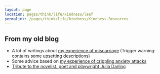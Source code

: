 ```yaml
---
layout: page
location: pages/think/life/kindness/leaf
permalink: /pages/think/life/kindness/Kindness-Resources
---
```


## From my old blog

- A lot of writings about [my experience of miscarriage](https://s3-eu-west-1.amazonaws.com/clare-test-001/BoobPencil/miscarriage-index.html) (Trigger warning: contains some upsetting descriptions)
- Some advice based on [my experience of crippling anxiety attacks](https://s3-eu-west-1.amazonaws.com/clare-test-001/BoobPencil/how-to-stop-anxiety-attacks.html)
- [Tribute to the novelist, poet and playwright Julia Darling](https://s3-eu-west-1.amazonaws.com/clare-test-001/BoobPencil/julia-darling.html)